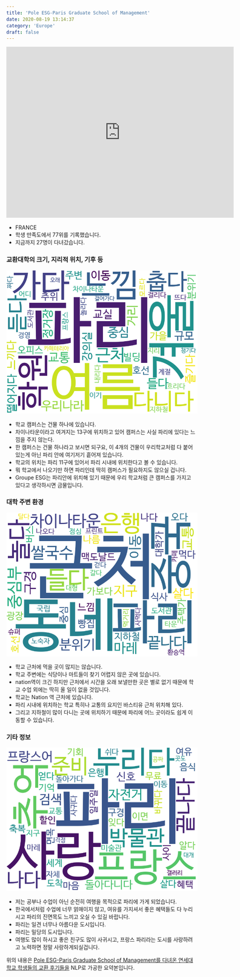```yaml
---
title: 'Pole ESG-Paris Graduate School of Management'
date: 2020-08-19 13:14:37
category: 'Europe'
draft: false
---
```


<iframe
width="600"
height="450"
frameborder="0" style="border:0"
src="https://www.google.com/maps/embed/v1/place?key=AIzaSyC9e1AME-pVmWC4hBpFdu5S4dKzyepa3HQ&q=Pole+ESG-Paris+Graduate+School+of+Management&center=48.825689600000004,2.3664402&zoom=14" allowfullscreen>
</iframe>


* FRANCE
* 학생 만족도에서 77위를 기록했습니다.
* 지금까지 27명이 다녀갔습니다. 

### 교환대학의 크기, 지리적 위치, 기후 등

![gen_info-WordCloud](../univ_wordclouds_okt/gen_info/FR000006_gen_info_okt.png)

* 학교 캠퍼스는 건물 하나에 있습니다.
* 차이나타운이라고 여겨지는 13구에 위치하고 있어 캠퍼스는 사실 파리에 있다는 느낌을 주지 않는다.
* 한 캠퍼스는 건물 하나라고 보시면 되구요, 이 4개의 건물이 우리학교처럼 다 붙어 있는게 아닌 파리 안에 여기저기 흩어져 있습니다.
* 학교의 위치는 파리 11구에 있어서 파리 시내에 위치한다고 볼 수 있습니다.
* 뭐 학교에서 나오기만 하면 파리인데 딱히 캠퍼스가 필요하지도 않으실 겁니다.
* Groupe ESG는 파리안에 위치해 있기 때문에 우리 학교처럼 큰 캠퍼스를 가지고 있다고 생각하시면 금물입니다.


### 대학 주변 환경

![env_info-WordCloud](../univ_wordclouds_okt/env_info/FR000006_env_info_okt.png)

* 학교 근처에 먹을 곳이 많지는 않습니다.
* 학교 주변에는 식당이나 마트들이 찾기 어렵지 않은 곳에 있습니다.
* nation역이 크긴 하지만 근처에서 시간을 오래 보낼만한 곳은 별로 없기 때문에 학교 수업 외에는 딱히 올 일이 없을 것입니다.
* 학교는 Nation 역 근처에 있습니다.
* 파리 시내에 위치하는 학교 특히나 교통의 요지인 바스티유 근처 위치해 있다.
* 그리고 지하철이 많이 다니는 곳에 위치하기 때문에 파리에 어느 곳이라도 쉽게 이동할 수 있습니다.


### 기타 정보

![etc_info-WordCloud](../univ_wordclouds_okt/etc_info/FR000006_etc_info_okt.png)

* 저는 공부나 수업이 아닌 순전히 여행을 목적으로 파리에 가게 되었습니다.
* 한국에서처럼 수업에 너무 얽매이지 않고, 여유를 가지셔서 좋은 혜택들도 다 누리시고 파리의 진면목도 느끼고 오실 수 있길 바랍니다.
* 파리는 일견 너무나 아름다운 도시입니다.
* 파리는 밀당의 도시입니다.
* 여행도 많이 하시고 좋은 친구도 많이 사귀시고, 프랑스 파리라는 도시를 사랑하려고 노력하면 정말 사랑하게되실겁니다.


위의 내용은 [Pole ESG-Paris Graduate School of Management를 다녀온 연세대학교 학생들의 교환 후기들을](http://oia.yonsei.ac.kr/partner/expReport.asp?ucode=FR000006&bgbn=A) NLP로 가공한 요약본입니다. 
